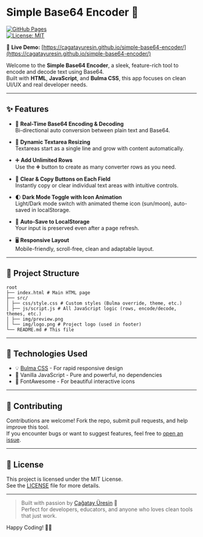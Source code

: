 # Simple Base64 Encoder 🚀

[![GitHub Pages](https://img.shields.io/badge/GitHub%20Pages-Active-green)](https://cagatayuresin.github.io/simple-base64-encoder/)  
[![License: MIT](https://img.shields.io/badge/License-MIT-yellow.svg)](https://opensource.org/licenses/MIT)

🔗 **Live Demo:** [https://cagatayuresin.github.io/simple-base64-encoder/](https://cagatayuresin.github.io/simple-base64-encoder/)

Welcome to the **Simple Base64 Encoder**, a sleek, feature-rich tool to encode and decode text using Base64.  
Built with **HTML**, **JavaScript**, and **Bulma CSS**, this app focuses on clean UI/UX and real developer needs.  

---

## ✨ Features

- 🧮 **Real-Time Base64 Encoding & Decoding**  
  Bi-directional auto conversion between plain text and Base64.

- 📝 **Dynamic Textarea Resizing**  
  Textareas start as a single line and grow with content automatically.

- ➕ **Add Unlimited Rows**  
  Use the ➕ button to create as many converter rows as you need.

- 🧼 **Clear & Copy Buttons on Each Field**  
  Instantly copy or clear individual text areas with intuitive controls.

- 🌓 **Dark Mode Toggle with Icon Animation**  
  Light/Dark mode switch with animated theme icon (sun/moon), auto-saved in localStorage.

- 💾 **Auto-Save to LocalStorage**  
  Your input is preserved even after a page refresh.

- 🖥️ **Responsive Layout**  
  Mobile-friendly, scroll-free, clean and adaptable layout.

---

## 📁 Project Structure

```plaintext
root 
├── index.html # Main HTML page 
├── src/ 
│ ├── css/style.css # Custom styles (Bulma override, theme, etc.) 
│ ├── js/script.js # All JavaScript logic (rows, encode/decode, themes, etc.)
│ ├── img/preview.png
│ └── img/logo.png # Project logo (used in footer) 
└── README.md # This file
```

---

## 🧠 Technologies Used

- 💡 [Bulma CSS](https://bulma.io/) - For rapid responsive design
- 💪 Vanilla JavaScript - Pure and powerful, no dependencies
- 🎨 FontAwesome - For beautiful interactive icons

---

## 🤝 Contributing

Contributions are welcome! Fork the repo, submit pull requests, and help improve this tool.  
If you encounter bugs or want to suggest features, feel free to [open an issue](https://github.com/cagatayuresin/simple-base64-encoder/issues).

---

## 📜 License

This project is licensed under the MIT License.  
See the [LICENSE](LICENSE) file for more details.

---

> Built with passion by [Çağatay Üresin](https://cagatayuresin.com) 💙  
> Perfect for developers, educators, and anyone who loves clean tools that just work.

Happy Coding! 🚀✨
